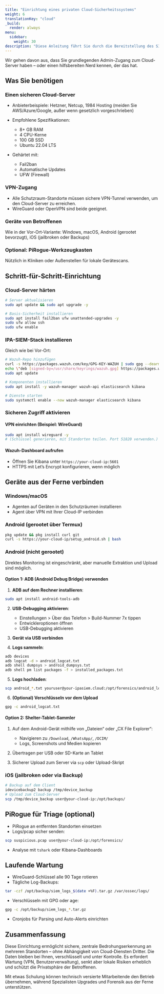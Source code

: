 ```yaml
---
title: "Einrichtung eines privaten Cloud-Sicherheitssystems"
weight: 6
translationKey: "cloud"
_build:
  render: always
menu:
  sidebar:
    weight: 30
description: "Diese Anleitung führt Sie durch die Bereitstellung des SIEM-Stacks in einer privaten Cloud – ideal für Schutzräume oder Interessenvertretungen mit mehreren Standorten. Sie erhalten Fernzugriff, zentrales Monitoring und dieselben Überwachungserkennungs-Tools – ohne die Datenhoheit an Big Tech abzugeben."
---
```


Wir gehen davon aus, dass Sie grundlegenden Admin-Zugang zum Cloud-Server haben – oder einen hilfsbereiten Nerd kennen, der das hat.

## Was Sie benötigen

### Einen sicheren Cloud-Server

* Anbieterbeispiele: Hetzner, Netcup, 1984 Hosting (meiden Sie AWS/Azure/Google, außer wenn gesetzlich vorgeschrieben)
* Empfohlene Spezifikationen:

  * 8+ GB RAM
  * 4 CPU-Kerne
  * 100 GB SSD
  * Ubuntu 22.04 LTS
* Gehärtet mit:

  * Fail2ban
  * Automatische Updates
  * UFW (Firewall)

### VPN-Zugang

* Alle Schutzraum-Standorte müssen sichere VPN-Tunnel verwenden, um den Cloud-Server zu erreichen.
* WireGuard oder OpenVPN sind beide geeignet.

### Geräte von Betroffenen

Wie in der Vor-Ort-Variante: Windows, macOS, Android (gerootet bevorzugt), iOS (jailbroken oder Backups)

### Optional: PiRogue-Werkzeugkasten

Nützlich in Kliniken oder Außenstellen für lokale Gerätescans.

## Schritt-für-Schritt-Einrichtung

### Cloud-Server härten

```bash
# Server aktualisieren
sudo apt update && sudo apt upgrade -y

# Basis-Sicherheit installieren
sudo apt install fail2ban ufw unattended-upgrades -y
sudo ufw allow ssh
sudo ufw enable
````

### IPA-SIEM-Stack installieren

Gleich wie bei Vor-Ort:

```bash
# Wazuh-Repo hinzufügen
curl -s https://packages.wazuh.com/key/GPG-KEY-WAZUH | sudo gpg --dearmor -o /usr/share/keyrings/wazuh.gpg
echo \"deb [signed-by=/usr/share/keyrings/wazuh.gpg] https://packages.wazuh.com/4.x/apt/ stable main\" | sudo tee /etc/apt/sources.list.d/wazuh.list
sudo apt update

# Komponenten installieren
sudo apt install -y wazuh-manager wazuh-api elasticsearch kibana

# Dienste starten
sudo systemctl enable --now wazuh-manager elasticsearch kibana
```

### Sicheren Zugriff aktivieren

#### VPN einrichten (Beispiel: WireGuard)

```bash
sudo apt install wireguard -y
# (Schlüssel generieren, mit Standorten teilen. Port 51820 verwenden.)
```

#### Wazuh-Dashboard aufrufen

* Öffnen Sie Kibana unter `https://your-cloud-ip:5601`
* HTTPS mit Let’s Encrypt konfigurieren, wenn möglich

## Geräte aus der Ferne verbinden

### Windows/macOS

* Agenten auf Geräten in den Schutzräumen installieren
* Agent über VPN mit Ihrer Cloud-IP verbinden

### Android (gerootet über Termux)

```bash
pkg update && pkg install curl git
curl -s https://your-cloud-ip/setup_android.sh | bash
```

### Android (nicht gerootet)

Direktes Monitoring ist eingeschränkt, aber manuelle Extraktion und Upload sind möglich.

#### Option 1: ADB (Android Debug Bridge) verwenden

1. **ADB auf dem Rechner installieren**:

```bash
sudo apt install android-tools-adb
```

2. **USB-Debugging aktivieren**:

   * Einstellungen > Über das Telefon > Build-Nummer 7x tippen
   * Entwickleroptionen öffnen
   * USB-Debugging aktivieren

3. **Gerät via USB verbinden**

4. **Logs sammeln**:

```bash
adb devices
adb logcat -d > android_logcat.txt
adb shell dumpsys > android_dumpsys.txt
adb shell pm list packages -f > installed_packages.txt
```

5. **Logs hochladen**:

```bash
scp android_*.txt youruser@your-ipasiem.cloud:/opt/forensics/android_logs/
```

6. **(Optional) Verschlüsseln vor dem Upload**

```bash
gpg -c android_logcat.txt
```

#### Option 2: Shelter-Tablet-Sammler

1. Auf dem Android-Gerät mithilfe von „Dateien“ oder „CX File Explorer“:

   * Navigieren zu `/Download`, `/WhatsApp/`, `/DCIM/`
   * Logs, Screenshots und Medien kopieren

2. Übertragen per USB oder SD-Karte an Tablet

3. Sicherer Upload zum Server via `scp` oder Upload-Skript

### iOS (jailbroken oder via Backup)

```bash
# Backup auf dem Client
idevicebackup2 backup /tmp/device_backup
# Upload zum Cloud-Server
scp /tmp/device_backup user@your-cloud-ip:/opt/backups/
```

## PiRogue für Triage (optional)

* PiRogue an entfernten Standorten einsetzen
* Logs/pcap sicher senden:

```bash
scp suspicious.pcap user@your-cloud-ip:/opt/forensics/
```

* Analyse mit `tshark` oder Kibana-Dashboards

## Laufende Wartung

* WireGuard-Schlüssel alle 90 Tage rotieren
* Tägliche Log-Backups:

```bash
tar -czf /opt/backup/siem_logs_$(date +%F).tar.gz /var/ossec/logs/
```

* Verschlüsseln mit GPG oder age:

```bash
gpg -c /opt/backup/siem_logs_*.tar.gz
```

* Cronjobs für Parsing und Auto-Alerts einrichten

## Zusammenfassung

Diese Einrichtung ermöglicht sichere, zentrale Bedrohungserkennung an mehreren Standorten – ohne Abhängigkeit von Cloud-Diensten Dritter. Die Daten bleiben bei Ihnen, verschlüsselt und unter Kontrolle. Es erfordert Wartung (VPN, Benutzerverwaltung), senkt aber lokale Risiken erheblich und schützt die Privatsphäre der Betroffenen.

Mit etwas Schulung können technisch versierte Mitarbeitende den Betrieb übernehmen, während Spezialisten Upgrades und Forensik aus der Ferne unterstützen.
